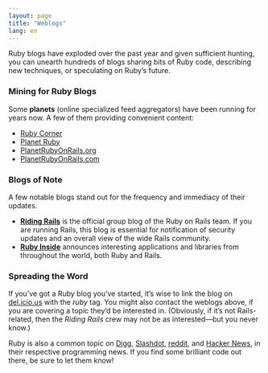 ```yaml
---
layout: page
title: "Weblogs"
lang: en
---
```


Ruby blogs have exploded over the past year and given sufficient
hunting, you can unearth hundreds of blogs sharing bits of Ruby code,
describing new techniques, or speculating on Ruby’s future.

### Mining for Ruby Blogs

Some **planets** (online specialized feed aggregators) have been running
for years now. A few of them providing convenient content:

* [Ruby Corner][4]
* [Planet Ruby][5]
* [PlanetRubyOnRails.org][6]
* [PlanetRubyOnRails.com][7]

### Blogs of Note

A few notable blogs stand out for the frequency and immediacy of their
updates.

* [**Riding Rails**][8] is the official group blog of the Ruby on Rails
  team. If you are running Rails, this blog is essential for
  notification of security updates and an overall view of the wide Rails
  community.
* [**Ruby Inside**][9] announces interesting applications and libraries
  from throughout the world, both Ruby and Rails.

### Spreading the Word

If you’ve got a Ruby blog you’ve started, it’s wise to link the blog on
[del.icio.us][10] with the *ruby* tag. You might also contact the
weblogs above, if you are covering a topic they’d be interested in.
(Obviously, if it’s not Rails-related, then the *Riding Rails* crew may
not be as interested—but you never know.)

Ruby is also a common topic on [Digg][11], [Slashdot][12], [reddit][13],
and [Hacker News][14], in their respective programming news. If you find
some brilliant code out there, be sure to let them know!



[4]: http://rubycorner.com
[5]: http://planetruby.0x42.net/
[6]: http://www.planetrubyonrails.org/
[7]: http://www.planetrubyonrails.com/
[8]: http://weblog.rubyonrails.org/
[9]: http://www.rubyinside.com/
[10]: http://del.icio.us
[11]: http://digg.com/programming
[12]: http://developers.slashdot.org/
[13]: http://www.reddit.com/r/ruby
[14]: http://news.ycombinator.com/
